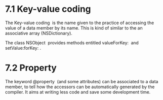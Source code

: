 # 7.1 Key-value coding

The Key-value coding  is the name given to the practice of accessing the value of a data member by its name. This is kind of similar to the an associative array (NSDictionary).

The class NSObject  provides methods entitled valueForKey:  and setValue:forKey: .

# 7.2 Property

The keyword @property  (and some attributes) can be associated to a data member, to tell how the accessors can be automatically generated by the compiler. It aims at writing less code and save some development time.